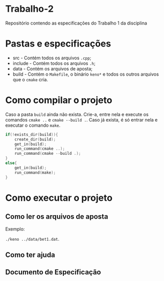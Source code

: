 # Trabalho-2
Repositório contendo as especificações do Trabalho 1 da disciplina 

# Pastas e especificações

- src - Contém todos os arquivos ``.cpp``;
- include - Contém todos os arquivos ``.h``;
- data - Contém os arquivos de aposta;
- build - Contém o ``Makefile``, o binário ``keno*`` e todos os outros arquivos que o ``cmake`` cria.

# Como compilar o projeto
  Caso a pasta ``build`` ainda não exista. Crie-a, entre nela e execute os comandos ``cmake ..`` e
  ``cmake --build .``.
  Caso já exista, é só entrar nela e executar o comando ``make``.

 ```cpp
 if(!exists_dir(build)){
     create_dir(build);
     get_in(build);
     run_command(cmake ..);
     run_command(cmake --build .);
 }
 else{
     get_in(build);
     run_command(make);
 }
 ```
 
# Como executar o projeto
 
## Como ler os arquivos de aposta

Exemplo:

``./keno ../data/bet1.dat``.

## Como ter ajuda

## Documento de Especificação

